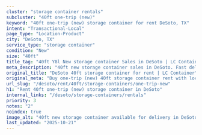 ```yaml
---
cluster: "storage container rentals"
subcluster: "40ft one-trip (new)"
keyword: "40ft one-trip (new) storage container for rent DeSoto, TX"
intent: "Transactional-Local"
page_type: "Location-Product"
city: "DeSoto, TX"
service_type: "storage container"
condition: "New"
size: "40ft"
title_tag: "40ft Y8l New storage container Sales in DeSoto | LC Container"
meta_description: "40ft new storage container sales in DeSoto. Fast delivery, competitive pricing. Serving storage containers area. Quote ID: 7R8. Call (214) 524-4168 for your free quote today."
original_title: "DeSoto 40ft storage container for rent | LC Container"
original_meta: "Buy one-trip (new) 40ft storage container rent with local delivery in DeSoto, TX. LC Container — local Since 2003. Request a fast quote today."
url_slug: "/desoto/rent/40ft/storage-containers/one-trip-new"
h1: "Rent 40ft one-trip (new) storage container in DeSoto"
internal_links: "/desoto/storage-containers/rentals"
priority: 3
notes: "2"
noindex: true
image_alt: "40ft new storage container available for delivery in DeSoto"
last_updated: "2025-10-21"
---
```


<!-- TODO: Add unique city/inventory copy, images, and internal links here. -->
